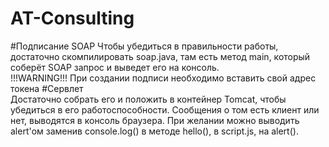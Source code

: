 # AT-Consulting
#Подписание SOAP
Чтобы убедиться в правильности работы, достаточно скомпилировать soap.java, там есть метод main, который соберёт SOAP запрос и выведет его на консоль.
<br>!!!WARNING!!! При создании подписи необходимо вставить свой адрес токена
#Сервлет
<br>Достаточно собрать его и положить в контейнер Tomcat, чтобы убедиться в его работоспособности. Сообщения о том есть клиент или нет, выводятся в консоль браузера. При желании можно выводить alert'ом заменив console.log() в методе hello(), в script.js, на alert().
